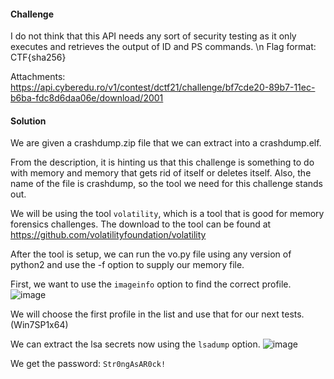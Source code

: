 #### Challenge
I do not think that this API needs any sort of security testing as it only executes and retrieves the output of ID and PS commands. \n
Flag format: CTF{sha256}

Attachments: https://api.cyberedu.ro/v1/contest/dctf21/challenge/bf7cde20-89b7-11ec-b6ba-fdc8d6daa06e/download/2001
#### Solution
We are given a crashdump.zip file that we can extract into a crashdump.elf.

From the description, it is hinting us that this challenge is something to do with memory and memory that gets rid of itself or deletes itself.
Also, the name of the file is crashdump, so the tool we need for this challenge stands out.

We will be using the tool ```volatility```, which is a tool that is good for memory forensics challenges.
The download to the tool can be found at https://github.com/volatilityfoundation/volatility

After the tool is setup, we can run the vo.py file using any version of python2 and use the -f option to supply our memory file.

First, we want to use the ```imageinfo``` option to find the correct profile.
![image]()

We will choose the first profile in the list and use that for our next tests. (Win7SP1x64)

We can extract the lsa secrets now using the ```lsadump``` option.
![image]()

We get the password:
```Str0ngAsAR0ck!```


